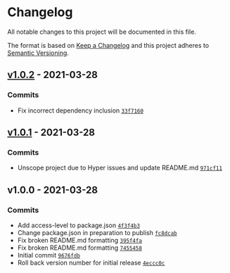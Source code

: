# Changelog

All notable changes to this project will be documented in this file.

The format is based on [Keep a Changelog](https://keepachangelog.com/en/1.0.0/)
and this project adheres to [Semantic Versioning](https://semver.org/spec/v2.0.0.html).

## [v1.0.2](https://github.com/eels/hyper-unlimited-power/compare/v1.0.1...v1.0.2) - 2021-03-28

### Commits

- Fix incorrect dependency inclusion [`33f7160`](https://github.com/eels/hyper-unlimited-power/commit/33f71604f6a995bdd05045a9c66af2378e1fefe9)

## [v1.0.1](https://github.com/eels/hyper-unlimited-power/compare/v1.0.0...v1.0.1) - 2021-03-28

### Commits

- Unscope project due to Hyper issues and update README.md [`971cf11`](https://github.com/eels/hyper-unlimited-power/commit/971cf11e542c54b861b6c36784384a6779b6cd06)

## v1.0.0 - 2021-03-28

### Commits

- Add access-level to package.json [`4f3f4b3`](https://github.com/eels/hyper-unlimited-power/commit/4f3f4b399c0047dca2533203db7cc40ddbcf3d2e)
- Change package.json in preparation to publish [`fc8dcab`](https://github.com/eels/hyper-unlimited-power/commit/fc8dcab50a5e29cfe18c0a4573d4d9cf48690106)
- Fix broken README.md formatting [`395f4fa`](https://github.com/eels/hyper-unlimited-power/commit/395f4faab739435cc2b450526da67b4ae26cd91d)
- Fix broken README.md formatting [`7455458`](https://github.com/eels/hyper-unlimited-power/commit/7455458fcb3bd9272f1bc88d02a8aa66d8de9cef)
- Initial commit [`9676fdb`](https://github.com/eels/hyper-unlimited-power/commit/9676fdb9855addfd6c9f797da461c700f829dcb9)
- Roll back version number for initial release [`4eccc0c`](https://github.com/eels/hyper-unlimited-power/commit/4eccc0c052edac8e8ca7319616bbd41737366fcb)
